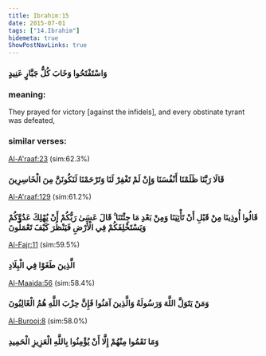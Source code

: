 ```yaml
---
title: Ibrahim:15
date: 2015-07-01
tags: ["14.Ibrahim"]
hidemeta: true 
ShowPostNavLinks: true 
---
```

### وَاسْتَفْتَحُوا وَخَابَ كُلُّ جَبَّارٍ عَنِيدٍ
### meaning: 
They prayed for victory [against the infidels], and every obstinate tyrant was defeated,
### similar verses: 

[Al-A'raaf:23](/7/23) (sim:62.3%)

### قَالَا رَبَّنَا ظَلَمْنَا أَنْفُسَنَا وَإِنْ لَمْ تَغْفِرْ لَنَا وَتَرْحَمْنَا لَنَكُونَنَّ مِنَ الْخَاسِرِينَ

[Al-A'raaf:129](/7/129) (sim:61.2%)

### قَالُوا أُوذِينَا مِنْ قَبْلِ أَنْ تَأْتِيَنَا وَمِنْ بَعْدِ مَا جِئْتَنَا ۚ قَالَ عَسَىٰ رَبُّكُمْ أَنْ يُهْلِكَ عَدُوَّكُمْ وَيَسْتَخْلِفَكُمْ فِي الْأَرْضِ فَيَنْظُرَ كَيْفَ تَعْمَلُونَ

[Al-Fajr:11](/89/11) (sim:59.5%)

### الَّذِينَ طَغَوْا فِي الْبِلَادِ

[Al-Maaida:56](/5/56) (sim:58.4%)

### وَمَنْ يَتَوَلَّ اللَّهَ وَرَسُولَهُ وَالَّذِينَ آمَنُوا فَإِنَّ حِزْبَ اللَّهِ هُمُ الْغَالِبُونَ

[Al-Burooj:8](/85/8) (sim:58.0%)

### وَمَا نَقَمُوا مِنْهُمْ إِلَّا أَنْ يُؤْمِنُوا بِاللَّهِ الْعَزِيزِ الْحَمِيدِ
